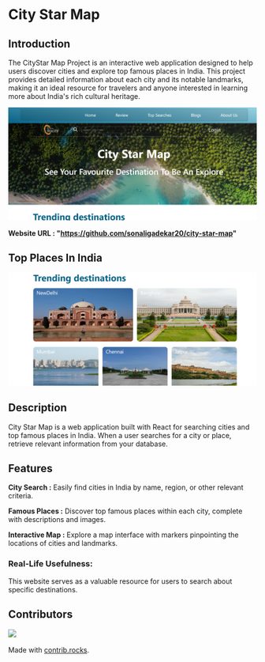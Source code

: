 # City Star Map

## Introduction  
The CityStar Map Project is an interactive web application designed to help users discover cities and explore top famous places in India. This project provides detailed information about each city and its notable landmarks, making it an ideal resource for travelers and anyone interested in learning more about India's rich cultural heritage.

![output-1](././public/img/images/projecthome.png)

**Website URL : "https://github.com/sonaligadekar20/city-star-map"**


## Top Places In India
![output-1](././public/img/images/Screenshot%202023-10-07%20122843.png)

## Description
City Star Map is a web application built with React for searching cities and top famous places in India. When a user searches for a city or place, retrieve relevant information from your database.

## Features
**City Search :** Easily find cities in India by name, region, or other relevant criteria.

**Famous Places :** Discover top famous places within each city, complete with descriptions and images.

**Interactive Map :** Explore a map interface with markers pinpointing the locations of cities and landmarks.

### Real-Life Usefulness:
This website serves as a valuable resource for users to search about specific destinations.

## Contributors
<a href="https://github.com/sonaligadekar20/city-star-map/graphs/contributors">
  <img src="https://contrib.rocks/image?repo=sonaligadekar20/city-star-map" />
</a>

Made with [contrib.rocks](https://contrib.rocks).

